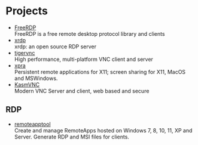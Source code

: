 # Projects

- [FreeRDP](https://github.com/FreeRDP/FreeRDP)
  <br/>FreeRDP is a free remote desktop protocol library and clients
- [xrdp](https://github.com/neutrinolabs/xrdp)
  <br/>xrdp: an open source RDP server
- [tigervnc](https://github.com/TigerVNC/tigervnc)
  <br/>High performance, multi-platform VNC client and server
- [xpra](https://github.com/Xpra-org/xpra)
  <br/>Persistent remote applications for X11; screen sharing for X11, MacOS and MSWindows.
- [KasmVNC](https://github.com/kasmtech/KasmVNC)
  <br/>Modern VNC Server and client, web based and secure

## RDP

- [remoteapptool](https://github.com/kimmknight/remoteapptool)
  <br/>Create and manage RemoteApps hosted on Windows 7, 8, 10, 11, XP and Server. Generate RDP and MSI files for
  clients.